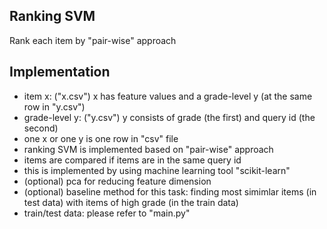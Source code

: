 ## Ranking SVM

Rank each item by "pair-wise" approach

## Implementation
- item x: ("x.csv") x has feature values and a grade-level y (at the same row in "y.csv")
- grade-level y: ("y.csv") y consists of grade (the first) and query id (the second)
- one x or one y is one row in "csv" file
- ranking SVM is implemented based on "pair-wise" approach
- items are compared if items are in the same query id
- this is implemented by using machine learning tool "scikit-learn"
- (optional) pca for reducing feature dimension
- (optional) baseline method for this task: finding most simimlar items (in test data) with items of high grade (in the train data)
- train/test data: please refer to "main.py"
